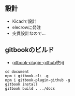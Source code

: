 ## 設計

- Kicadで設計
- elecrowに発注
- 突貫設計なので...

## gitbookのビルド

- [gitbook-plugin-github](https://www.npmjs.com/package/gitbook-plugin-github)使用

```
cd document
npm i gitbook-cli -g
npm i gitbook-plugin-github -g
gitbook install
gitbook build . ../docs
```